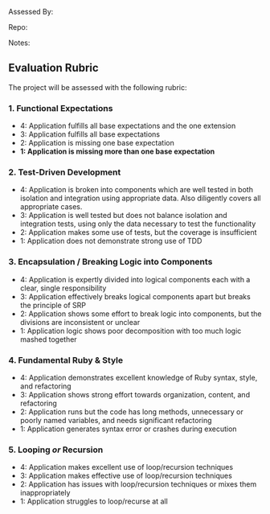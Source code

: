Assessed By:

Repo:

Notes:



## Evaluation Rubric

The project will be assessed with the following rubric:

### 1. Functional Expectations

* 4: Application fulfills all base expectations and the one extension
* 3: Application fulfills all base expectations
* 2: Application is missing one base expectation
* **1: Application is missing more than one base expectation**

### 2. Test-Driven Development

* 4: Application is broken into components which are well tested in both isolation and integration using appropriate data. Also diligently covers all appropriate cases.
* 3: Application is well tested but does not balance isolation and integration tests, using only the data necessary to test the functionality
* 2: Application makes some use of tests, but the coverage is insufficient
* 1: Application does not demonstrate strong use of TDD

### 3. Encapsulation / Breaking Logic into Components

* 4: Application is expertly divided into logical components each with a clear, single responsibility
* 3: Application effectively breaks logical components apart but breaks the principle of SRP
* 2: Application shows some effort to break logic into components, but the divisions are inconsistent or unclear
* 1: Application logic shows poor decomposition with too much logic mashed together

### 4. Fundamental Ruby & Style

* 4:  Application demonstrates excellent knowledge of Ruby syntax, style, and refactoring
* 3:  Application shows strong effort towards organization, content, and refactoring
* 2:  Application runs but the code has long methods, unnecessary or poorly named variables, and needs significant refactoring
* 1:  Application generates syntax error or crashes during execution

### 5. Looping *or* Recursion

* 4: Application makes excellent use of loop/recursion techniques
* 3: Application makes effective use of loop/recursion techniques
* 2: Application has issues with loop/recursion techniques or mixes them inappropriately
* 1: Application struggles to loop/recurse at all
